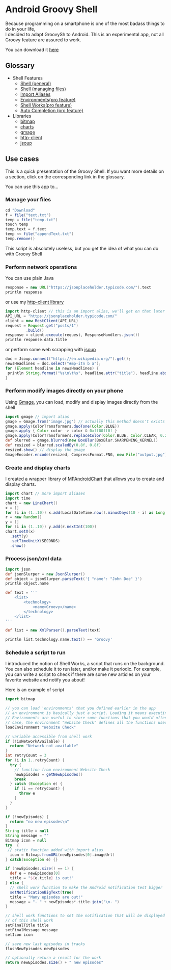 # Android Groovy Shell  
Because programming on a smartphone is one of the most badass things to do in your life,  
I decided to adapt GroovySh to Android. This is an experimental app, not all Groovy feature are assured to work.
  
You can download it [here](https://play.google.com/store/apps/details?id=com.tambapps.android.grooidshell)

## Glossary

* Shell Features
  * [Shell (general)](https://tambapps.github.io/groovy-shell-user-manual/shell-general/)
  * [Shell (managing files)](https://tambapps.github.io/groovy-shell-user-manual/managing-files/)
  * [Import Aliases](https://tambapps.github.io/groovy-shell-user-manual/import-aliases/)
  * [Environments(pro feature)](https://tambapps.github.io/groovy-shell-user-manual/environments/)
  * [Shell Works(pro feature)](https://tambapps.github.io/groovy-shell-user-manual/shell-works/)
  * [Auto Completion (pro feature)](https://tambapps.github.io/groovy-shell-user-manual/auto-completion/)
* Libraries
  * [bitmap](https://tambapps.github.io/groovy-shell-user-manual/libraries/bitmap/)
  * [charts](https://tambapps.github.io/groovy-shell-user-manual/libraries/charts/)
  * [gmage](https://tambapps.github.io/groovy-shell-user-manual/libraries/gmage/)
  * [http-client](https://tambapps.github.io/groovy-shell-user-manual/libraries/http-client/)
  * [jsoup](https://tambapps.github.io/groovy-shell-user-manual/libraries/jsoup/)

## Use cases
This is a quick presentation of the Groovy Shell. If you want more details on a section,
click on the corresponding link in the glossary.

You can use this app to...

### Manage your files
````groovy
cd "Download"
f = file("text.txt")
temp = file("temp.txt")
touch temp
temp.text = f.text
temp << file("appendText.txt")
temp.remove()
````
This script is absolutely useless, but you get the idea of what you can do with Groovy Shell

### Perform network operations

You can use plain Java

```groovy
response = new URL("https://jsonplaceholder.typicode.com/").text
println response
```

or use my [http-client library](https://github.com/tambapps/java-rest-client)
```groovy
import http-client // this is an import alias, we'll get on that later
API_URL = "https://jsonplaceholder.typicode.com/"
client = new RestClient(API_URL)
request = Request.get("posts/1")
         .build()
response = client.execute(request, ResponseHandlers.json())
println response.data.title
```

or perform some web scrapping with [jsoup](https://github.com/jhy/jsoup)
```groovy
doc = Jsoup.connect("https://en.wikipedia.org/").get();
newsHeadlines = doc.select("#mp-itn b a");
for (Element headline in newsHeadlines) {
 println String.format("%s\n\t%s", headline.attr("title"), headline.absUrl("href"))
}
```

### Perform modify images directly on your phone
Using [Gmage](https://github.com/tambapps/gmage), you can load, modify and display images directly from the shell
```groovy
import gmage // import alias
gmage = Gmage.from('image.jpg') // actually this method doesn't exists in Gmage library. This method was dynamically added when processing the import alias
gmage.apply(ColorTransformers.duoTone(Color.BLUE))
gmage.apply { Color color -> color & 0xff00ff0f }
gmage.apply(ColorTransformers.replaceColor(Color.BLUE, Color.CLEAR, 0.25f))
def blurred = gmage.blurred(new BoxBlur(BoxBlur.SHARPENING_KERNEL))
def resized = blurred.scaledBy(0.8f, 0.8f)
resized.show() // display the gmage
GmageEncoder.encode(resized, CompressFormat.PNG, new File("output.jpg"))
```

### Create and display charts
I created a wrapper library of [MPAndroidChart](https://github.com/PhilJay/MPAndroidChart)
that allows you to create and display charts.

```groovy
import chart // more import aliases
import time
chart = new LineChart()
x = []
for (i in (1..10)) x.add(LocalDateTime.now().minusDays(10 - i) as Long)
r = new Random()
y = []
for (i in (1..10)) y.add(r.nextInt(100))
chart.setX(x)
  .setY(y)
  .setTimeUnitX(SECONDS)
  .show()
```

### Process json/xml data

```groovy
import json
def jsonSlurper = new JsonSlurper()
def object = jsonSlurper.parseText('{ "name": "John Doe" }')
println object.name
```

```groovy
def text = '''
    <list>
        <technology>
            <name>Groovy</name>
        </technology>
    </list>
'''

def list = new XmlParser().parseText(text) 

println list.technology.name.text() == 'Groovy' 
```

### Schedule a script to run
I introduced the notion of Shell Works, a script that runs on the background. You can also
schedule it to run later, and/or make it periodic. For example, you can write a script to check if
there are some new articles on your favorite website and notify you about!

Here is an example of script

```groovy
import bitmap

// you can load 'environments' that you defined earlier in the app
// an environment is basically just a script. Loading it means executing it
// Environments are useful to store some functions that you would often use. In this
// case, the environment "Website Check" defines all the functions used below
loadEnvironment "Website Check"

// variable accessible from shell work
if (!isNetworkAvailable) {
  return "Network not available"
}
int retryCount = 3
for (i in 1..retryCount) {
  try {
    // function from environment Website Check
    newEpisodes = getNewEpisodes()
    break
  } catch (Exception e) {
    if (i == retryCount) {
      throw e
    }
  }
}

if (!newEpisodes) {
  return "no new episodes\n"
}
String title = null
String message = ""
Bitmap icon = null
try  {
 // static function added with import alias
  icon = Bitmap.fromURL(newEpisodes[0].imageUrl)
} catch(Exception e) {}

if (newEpisodes.size() == 1) {
  def e = newEpisodes[0]
  title = "${e.title} is out!"
} else {
  // shell work function to make the Android notification test bigger
  setNotificationBigText(true)
  title = "Many episodes are out!"
  message = "- " + newEpisodes*.title.join("\n- ")
}

// shell work functions to set the notification that will be displayed at the end
// of this shell work
setFinalTitle title
setFinalMessage message
setIcon icon

// save new last episodes in tracks
flushNewEpisodes newEpisodes

// optionally return a result for the work
return newEpisodes.size() + " new episodes"
```
